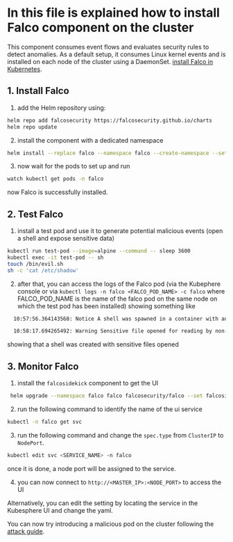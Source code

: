 # In this file is explained how to install Falco component on the cluster

This component consumes event flows and evaluates security rules to detect anomalies. As a default setup, it consumes Linux kernel events and is installed on each node of the cluster using a DaemonSet. [install Falco in Kubernetes](https://falco.org/docs/getting-started/falco-kubernetes-quickstart/).

## 1. Install Falco
   1. add the Helm repository using:
   ```sh
   helm repo add falcosecurity https://falcosecurity.github.io/charts
   helm repo update
   ```   
   2. install the component with a dedicated namespace
   ```sh
   helm install --replace falco --namespace falco --create-namespace --set tty=true falcosecurity/falco
   ```
   3. now wait for the pods to set up and run
   ```sh
   watch kubectl get pods -n falco
   ```
   now Falco is successfully installed.

## 2. Test Falco
   1. install a test pod and use it to generate potential malicious events (open a shell and expose sensitive data)
   ```sh
   kubectl run test-pod --image=alpine --command -- sleep 3600
   kubectl exec -it test-pod -- sh
   touch /bin/evil.sh
   sh -c 'cat /etc/shadow'
   ```
   2. after that, you can access the logs of the Falco pod (via the Kubephere console or via `kubectl logs -n falco <FALCO_POD_NAME> -c falco` where FALCO_POD_NAME is the name of the falco pod on the same node on which the test pod has been installed)  showing something like
   ```sh
     10:57:56.364143568: Notice A shell was spawned in a container with an attached terminal (evt_type=execve user=root user_uid=0 user_loginuid=-1 process=sh proc_exepath=/bin/busybox parent=containerd-shim command=sh terminal=34816 exe_flags=EXE_WRITABLE|EXE_LOWER_LAYER container_id=c77ad69b9b96 container_image=alpine container_image_tag=latest container_name=k8s_test-pod_test-pod_default_ef73d4c1-fe2b-49e7-9437-486561d95c9d_0 k8s_ns=<NA> k8s_pod_name=<NA>)

     10:58:17.694265492: Warning Sensitive file opened for reading by non-trusted program (file=/etc/shadow gparent=containerd-shim ggparent=systemd gggparent=<NA> evt_type=open user=root user_uid=0 user_loginuid=-1 process=cat proc_exepath=/bin/busybox parent=sh command=cat /etc/shadow terminal=34816 container_id=c77ad69b9b96 container_image=alpine container_image_tag=latest container_name=k8s_test-pod_test-pod_default_ef73d4c1-fe2b-49e7-9437-486561d95c9d_0 k8s_ns=<NA> k8s_pod_name=<NA>)
   ``` 
  showing that a shell was created with sensitive files opened 
  
## 3. Monitor Falco
   1. install the `falcosidekick` component to get the UI
   ```sh
    helm upgrade --namespace falco falco falcosecurity/falco --set falcosidekick.enabled=true --set falcosidekick.webui.enabled=true
   ```

   2. run the following command to identify the name of the ui service
   ```sh
   kubectl -n falco get svc
   ```
   
   3. run the following command and change the `spec.type` from `ClusterIP` to `NodePort`.
   ```sh
   kubectl edit svc <SERVICE_NAME> -n falco
   ```
   once it is done, a node port will be assigned to the service.
   
   4. you can now connect to `http://<MASTER_IP>:<NODE_PORT>` to access the UI

Alternatively, you can edit the setting by locating the service in the Kubesphere UI and change the yaml.

You can now try introducing a malicious pod on the cluster following the [attack guide](Attack.md).
